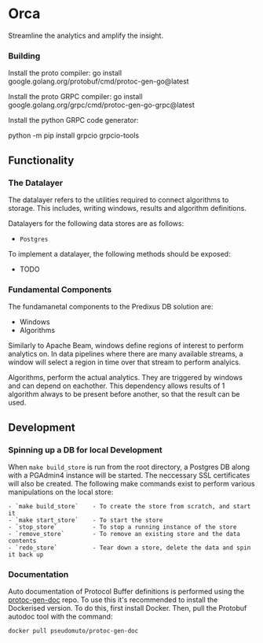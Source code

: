 # Orca

Streamline the analytics and amplify the insight.

### Building

Install the proto compiler:
go install google.golang.org/protobuf/cmd/protoc-gen-go@latest

Install the proto GRPC compiler:
go install google.golang.org/grpc/cmd/protoc-gen-go-grpc@latest

Install the python GRPC code generator:

python -m pip install grpcio grpcio-tools

## Functionality

### The Datalayer

The datalayer refers to the utilities required to connect algorithms to storage. This includes, writing windows, results and algorithm definitions.

Datalayers for the following data stores are as follows:

- `Postgres`

To implement a datalayer, the following methods should be exposed:

- TODO

### Fundamental Components

The fundamanetal components to the Predixus DB solution are:

- Windows
- Algorithms

Similarly to Apache Beam, windows define regions of interest to perform analytics on. In data pipelines where there are many available streams, a window will select a region in time over that stream to perform analyics.

Algorithms, perform the actual analytics. They are triggered by windows and can depend on eachother. This dependency allows results of 1 algorithm always to be present before another, so that the result can be used.

## Development

### Spinning up a DB for local Development

When `make build_store` is run from the root directory, a Postgres DB along with a PGAdmin4 instance will be started. The neccessary SSL certificates will also be created. The following make commands exist to perform various manipulations on the local store:

```
- `make build_store`    - To create the store from scratch, and start it
- `make start_store`    - To start the store
- `stop_store`          - To stop a running instance of the store
- `remove_store`        - To remove an existing store and the data contents
- `redo_store`          - Tear down a store, delete the data and spin it back up
```

### Documentation

Auto documentation of Protocol Buffer definitions is performed using the [protoc-gen-doc](https://github.com/pseudomuto/protoc-gen-doc) repo. To use this it's recommended to install the Dockerised version. To do this, first install Docker. Then, pull the Protobuf autodoc tool with the command:

```bash
docker pull pseudomuto/protoc-gen-doc
```

